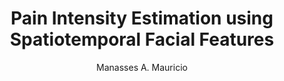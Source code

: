 ---
paperId: 53
author: Manasses A. Mauricio
publicationauthor: Mauricio, M. A.
title: Pain Intensity Estimation using Spatiotemporal Facial Features
pdf: Poster_Mauricio_Manasses.pdf
poster: --
alt: --
type: Poster
topic: FAT
link: --
conference: neurips
year: 2019
tags: neurips-2019
location: Vancouver, Canada
---